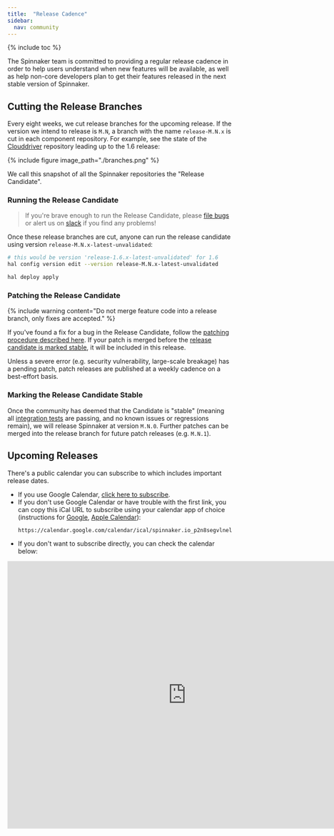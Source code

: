 ```yaml
---
title:  "Release Cadence"
sidebar:
  nav: community
---
```


{% include toc %}

The Spinnaker team is committed to providing a regular release cadence in order
to help users understand when new features will be available, as well as help
non-core developers plan to get their features released in the next stable
version of Spinnaker.

## Cutting the Release Branches

Every eight weeks, we cut release branches for the upcoming release. If the
version we intend to release is `M.N`, a branch with the name `release-M.N.x` is
cut in each component repository. For example, see the state of the
[Clouddriver](https://github.com/spinnaker/clouddriver/) repository leading up
to the 1.6 release:

{% include
   figure
   image_path="./branches.png"
%}

We call this snapshot of all the Spinnaker repositories the "Release
Candidate".

### Running the Release Candidate

> If you're brave enough to run the Release Candidate, please [file
> bugs](https://github.com/spinnaker/spinnaker/issues) or alert us 
> on [slack](http://join.spinnaker.io) if you find any problems!

Once these release branches are cut, anyone can run the release candidate using
version `release-M.N.x-latest-unvalidated`:

```bash
# this would be version 'release-1.6.x-latest-unvalidated' for 1.6
hal config version edit --version release-M.N.x-latest-unvalidated

hal deploy apply
```

### Patching the Release Candidate

{% include
   warning
   content="Do not merge feature code into a release branch, only fixes are
   accepted."
%}

If you've found a fix for a bug in the Release Candidate, follow the [patching
procedure described
here](/community/contributing/releasing/#merge-into-the-release-branch). If
your patch is merged before the [release candidate is marked
stable](#marking-the-release-candidate-stable), it will be included in this
release.

Unless a severe error (e.g. security vulnerability, large-scale breakage) has a
pending patch, patch releases are published at a weekly cadence on a
best-effort basis.

### Marking the Release Candidate Stable

Once the community has deemed that the Candidate is "stable" (meaning all
[integration
tests](https://github.com/spinnaker/spinnaker/tree/master/testing/citest) are
passing, and no known issues or regressions remain), we will release Spinnaker
at version `M.N.0`. Further patches can be merged into the release branch for
future patch releases (e.g. `M.N.1`).

## Upcoming Releases

There's a public calendar you can subscribe to which includes important release dates.

* If you use Google Calendar, [click here to subscribe](https://calendar.google.com/calendar?cid=c3Bpbm5ha2VyLmlvX3AybjhzZWd2bG5lbDRjYm83NzdlbTM1YjBjQGdyb3VwLmNhbGVuZGFyLmdvb2dsZS5jb20).
* If you don't use Google Calendar or have trouble with the first link, you can copy this iCal URL to subscribe using your calendar app of choice (instructions for [Google](https://support.google.com/calendar/answer/37100), [Apple Calendar](https://support.apple.com/guide/calendar/subscribe-to-calendars-icl1022/mac)):
   ```
   https://calendar.google.com/calendar/ical/spinnaker.io_p2n8segvlnel4cbo777em35b0c%40group.calendar.google.com/public/basic.ics
   ```
* If you don't want to subscribe directly, you can check the calendar below:

<iframe src="https://calendar.google.com/calendar/embed?src=spinnaker.io_p2n8segvlnel4cbo777em35b0c%40group.calendar.google.com&ctz=America%2FNew_York" style="border: 0" width="800" height="600" frameborder="0" scrolling="no"></iframe>
